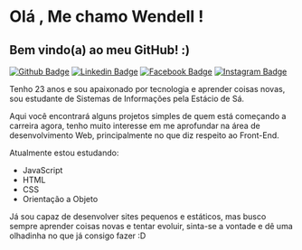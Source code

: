 # Olá , Me chamo Wendell !
## Bem vindo(a) ao meu GitHub!  :)

[![Github Badge](https://img.shields.io/badge/-Github-000?style=flat-square&logo=Github&logoColor=white&link=https://github.com/WendellRodriguesAmaral)](https://github.com/WendellRodriguesAmaral) [![Linkedin Badge](https://img.shields.io/badge/-LinkedIn-blue?style=flat-square&logo=Linkedin&logoColor=white&link=https://www.linkedin.com/in/wendell-rodrigues-30011997/)](https://www.linkedin.com/in/wendell-rodrigues-30011997/) [![Facebook Badge](	https://img.shields.io/badge/Facebook-1877F2?style=flat-square&logo=facebook&logoColor=white&link=https://www.facebook.com/Wendellrod97)](https://www.facebook.com/Wendellrod97) [![Instagram Badge](https://img.shields.io/badge/Instagram-E4405F?style=flat-square&logo=instagram&logoColor=white&link=https://www.instagram.com/wendell.rod97/?hl=pt-br)](https://www.instagram.com/wendell.rod97/?hl=pt-br) 




Tenho 23 anos e sou apaixonado por tecnologia e aprender coisas novas, sou estudante de Sistemas de Informações pela Estácio de Sá.

Aqui você encontrará alguns projetos simples de quem está começando a carreira agora, tenho muito interesse em me aprofundar na área de desenvolvimento Web, principalmente no que diz respeito ao Front-End.

Atualmente estou estudando:

* JavaScript
* HTML
* CSS
* Orientação a Objeto

Já sou capaz de desenvolver sites pequenos e estáticos, mas busco sempre aprender coisas novas e tentar evoluir, sinta-se a vontade e dê uma olhadinha no que já consigo fazer :D
